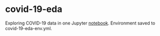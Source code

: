 # covid-19-eda
Exploring COVID-19 data in one Jupyter [notebook](https://github.com/jonhillman/covid-19-eda/blob/master/covid-19-eda.ipynb). Environment saved to covid-19-eda-env.yml.
